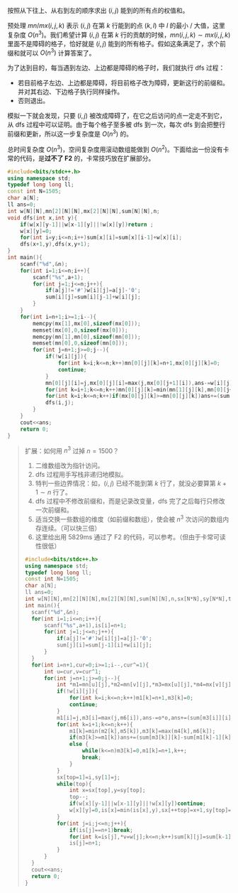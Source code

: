 按照从下往上、从右到左的顺序求出 $(i,j)$ 能到的所有点的权值和。

预处理 $mn/mx(i,j,k)$ 表示 $(i,j)$ 在第 $k$ 行能到的点 $(k,l)$ 中 $l$ 的最小 / 大值，这里复杂度 $O(n^3)$。我们希望计算 $(i,j)$ 在第 $k$ 行的贡献的时候，$mn(i,j,k)\sim mx(i,j,k)$ 里面不是障碍的格子，恰好就是 $(i,j)$ 能到的所有格子。假如这条满足了，求个前缀和就可以 $O(n^3)$ 计算答案了。

为了达到目的，每当遇到左边、上边都是障碍的格子时，我们就执行 dfs 过程：

- 若目前格子左边、上边都是障碍，将目前格子改为障碍，更新这行的前缀和。并对其右边、下边格子执行同样操作。
- 否则退出。

模拟一下就会发现，只要 $(i,j)$ 被改成障碍了，在它之后访问的点一定走不到它，从 dfs 过程中可以证明。由于每个格子至多被 dfs 到一次，每次 dfs 到会把整行前缀和更新，所以这一步复杂度是 $O(n^3)$ 的。

总时间复杂度 $O(n^3)$，空间复杂度用滚动数组能做到 $O(n^2)$。下面给出一份没有卡常的代码，是**过不了 F2** 的，卡常技巧放在扩展部分。

```cpp
#include<bits/stdc++.h>
using namespace std;
typedef long long ll;
const int N=1505;
char a[N];
ll ans=0;
int w[N][N],mn[2][N][N],mx[2][N][N],sum[N][N],n;
void dfs(int x,int y){
	if(w[x][y-1]||w[x-1][y]||!w[x][y])return ;
	w[x][y]=0;
	for(int i=y;i<=n;i++)sum[x][i]=sum[x][i-1]+w[x][i];
	dfs(x+1,y),dfs(x,y+1);
}
int main(){
	scanf("%d",&n);
	for(int i=1;i<=n;i++){
		scanf("%s",a+1);
		for(int j=1;j<=n;j++){
			if(a[j]!='#')w[i][j]=a[j]-'0';
			sum[i][j]=sum[i][j-1]+w[i][j];
		}
	}
	for(int i=n+1;i>=1;i--){
		memcpy(mx[1],mx[0],sizeof(mx[0]));
		memset(mx[0],0,sizeof(mx[0]));
		memcpy(mn[1],mn[0],sizeof(mn[0]));
		memset(mn[0],0,sizeof(mn[0]));
		for(int j=n+1;j>=0;j--){
			if(!w[i][j]){
				for(int k=i;k<=n;k++)mn[0][j][k]=n+1,mx[0][j][k]=0;
				continue;
			}
			mn[0][j][i]=j,mx[0][j][i]=max(j,mx[0][j+1][i]),ans-=w[i][j]*w[i][j];
			for(int k=i+1;k<=n;k++)mn[0][j][k]=min(mn[1][j][k],mn[0][j+1][k]),mx[0][j][k]=max(mx[1][j][k],mx[0][j+1][k]);
			for(int k=i;k<=n;k++)if(mx[0][j][k]>=mn[0][j][k])ans+=(sum[k][mx[0][j][k]]-sum[k][mn[0][j][k]-1])*w[i][j];
			dfs(i,j);
		}
	}
	cout<<ans;
	return 0;
}
```

> 扩展：如何用 $n^3$ 过掉 $n=1500$？
>
> 1. 二维数组改为指针访问。
> 2. dfs 过程用手写栈非递归地模拟。
> 3. 特判一些边界情况：如，$(i,j)$ 已经不能到第 $k$ 行了，就没必要算第 $k+1\sim n$ 行了。
> 4. dfs 过程中不修改前缀和，而是记录改变量，dfs 完了之后每行只修改一次前缀和。
> 5. 适当交换一些数组的维度（如前缀和数组），使会被 $n^3$ 次访问的数组内存连续。（可以快三倍）
> 6. 这里给出用 5829ms 通过了 F2 的代码，可以参考。（但由于卡常可读性很低）
>
> ```cpp
> #include<bits/stdc++.h>
> using namespace std;
> typedef long long ll;
> const int N=1505;
> char a[N];
> ll ans=0;
> int w[N][N],mn[2][N][N],mx[2][N][N],sum[N][N],n,sx[N*N],sy[N*N],top,is[N];
> int main(){
> 	scanf("%d",&n);
> 	for(int i=1;i<=n;i++){
> 		scanf("%s",a+1),is[i]=n+1;
> 		for(int j=1;j<=n;j++){
> 			if(a[j]!='#')w[i][j]=a[j]-'0';
> 			sum[j][i]=sum[j-1][i]+w[i][j];
> 		}
> 	}
> 	for(int i=n+1,cur=0;i>=1;i--,cur^=1){
> 		int u=cur,v=cur^1;
> 		for(int j=n+1;j>=0;j--){
> 			int *m1=mn[u][j],*m2=mn[v][j],*m3=mx[u][j],*m4=mx[v][j],*m5=mn[u][j+1],*m6=mx[u][j+1],o=w[i][j];
> 			if(!w[i][j]){
> 				for(int k=i;k<=n;k++)m1[k]=n+1,m3[k]=0;
> 				continue;
> 			}
> 			m1[i]=j,m3[i]=max(j,m6[i]),ans-=o*o,ans+=(sum[m3[i]][i]-sum[m1[i]-1][i])*o;
> 			for(int k=i+1;k<=n;k++){
> 				m1[k]=min(m2[k],m5[k]),m3[k]=max(m4[k],m6[k]);
> 				if(m3[k]>=m1[k])ans+=(sum[m3[k]][k]-sum[m1[k]-1][k])*o;
> 				else {
> 					while(k<=n)m3[k]=0,m1[k]=n+1,k++;
> 					break;
> 				}
> 			}
> 			sx[top=1]=i,sy[1]=j;
> 			while(top){
> 				int x=sx[top],y=sy[top];
> 				top--;
> 				if(w[x][y-1]||w[x-1][y]||!w[x][y])continue;
> 				w[x][y]=0,is[x]=min(is[x],y),sx[++top]=x+1,sy[top]=y,sx[++top]=x,sy[top]=y+1;
> 			}
> 			for(int j=i;j<=n;j++){
> 				if(is[j]==n+1)break;
> 				for(int k=is[j],*v=w[j];k<=n;k++)sum[k][j]=sum[k-1][j]+v[k];
> 				is[j]=n+1;
> 			}
> 		}
> 	}
> 	cout<<ans;
> 	return 0;
> }
> ```